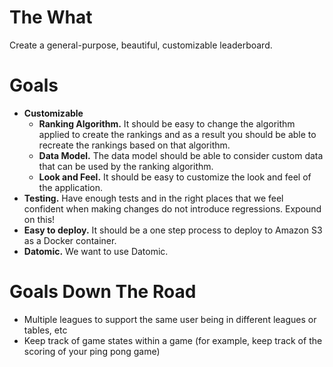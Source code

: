 # The What

Create a general-purpose, beautiful, customizable leaderboard.


# Goals

- **Customizable**
	- **Ranking Algorithm.** It should be easy to change the algorithm applied to create the rankings and as a result you should be able to recreate the rankings based on that algorithm.
	- **Data Model.** The data model should be able to consider custom data that can be used by the ranking algorithm.
	- **Look and Feel.** It should be easy to customize the look and feel of the application.
- **Testing.** Have enough tests and in the right places that we feel confident when making changes do not introduce regressions. Expound on this!
- **Easy to deploy.** It should be a one step process to deploy to Amazon S3 as a Docker container.
- **Datomic.** We want to use Datomic.

# Goals Down The Road

- Multiple leagues to support the same user being in different leagues or tables, etc
- Keep track of game states within a game (for example, keep track of the scoring of your ping pong game)
